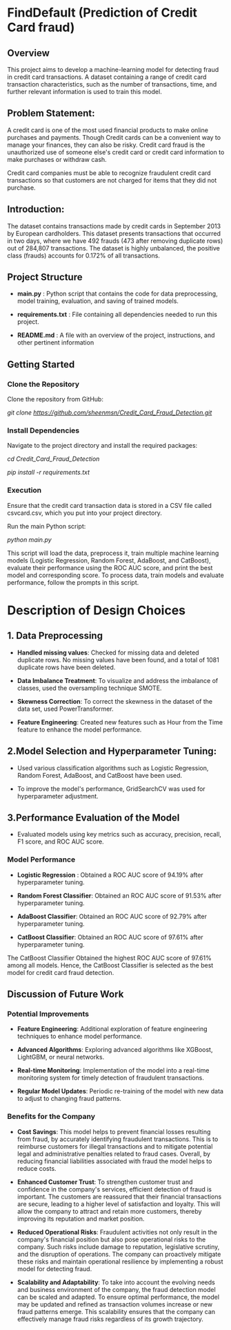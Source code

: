 # FindDefault (Prediction of Credit Card fraud)

## Overview

This project aims to develop a machine-learning model for detecting fraud in credit card transactions. A dataset containing a range of credit card transaction characteristics, such as the number of transactions, time, and further relevant information is used to train this model.

## Problem Statement:
A credit card is one of the most used financial products to make online purchases and payments. Though Credit cards can be a convenient way to manage your finances, they can also be risky. Credit card fraud is the unauthorized use of someone else's credit card or credit card information to make purchases or withdraw cash.

Credit card companies must be able to recognize fraudulent credit card transactions so that customers are not charged for items that they did not purchase.

## Introduction:
The dataset contains transactions made by credit cards in September 2013 by European cardholders. This dataset presents transactions that occurred in two days, where we have 492 frauds (473 after removing duplicate rows) out of 284,807 transactions. The dataset is highly unbalanced, the positive class (frauds) accounts for 0.172% of all transactions.

## Project Structure

- **main.py** : Python script that contains the code for data preprocessing, model training, evaluation, and saving of trained models.

- **requirements.txt** : File containing all dependencies needed to run this project.

- **README.md** : A file with an overview of the project, instructions, and other pertinent information

## Getting Started

### Clone the Repository

Clone the repository from GitHub:

_git clone https://github.com/sheenmsn/Credit_Card_Fraud_Detection.git_           

### Install Dependencies

Navigate to the project directory and install the required packages:

_cd Credit_Card_Fraud_Detection_

_pip install -r requirements.txt_

### Execution

Ensure that the credit card transaction data is stored in a CSV file called csvcard.csv, which you put into your project directory.

Run the main Python script:

_python main.py_

This script will load the data, preprocess it, train multiple machine learning models (Logistic Regression, Random Forest, AdaBoost, and CatBoost), evaluate their performance using the ROC AUC score, and print the best model and corresponding score. To process data, train models and evaluate performance, follow the prompts in this script.

# Description of Design Choices

## 1. Data Preprocessing

- **Handled missing values**: Checked for missing data and deleted duplicate rows. No missing values have been found, and a total of 1081 duplicate rows have been deleted.

- **Data Imbalance Treatment**: To visualize and address the imbalance of classes, used the oversampling technique SMOTE.

- **Skewness Correction**: To correct the skewness in the dataset of the data set, used PowerTransformer.

- **Feature Engineering**: Created new features such as Hour from the Time feature to enhance the model performance.

## 2.Model Selection and Hyperparameter Tuning:

- Used various classification algorithms such as Logistic Regression, Random Forest, AdaBoost, and CatBoost have been used. 

- To improve the model's performance, GridSearchCV was used for hyperparameter adjustment.

## 3.Performance Evaluation of the Model

- Evaluated models using key metrics such as accuracy, precision, recall, F1 score, and ROC AUC score.

### Model Performance

- **Logistic Regression** : Obtained a ROC AUC score of 94.19% after hyperparameter tuning.

- **Random Forest Classifier**: Obtained an ROC AUC score of 91.53% after hyperparameter tuning.

- **AdaBoost Classifier**: Obtained an ROC AUC score of 92.79% after hyperparameter tuning.

- **CatBoost Classifier**: Obtained an ROC AUC score of 97.61% after hyperparameter tuning.

The CatBoost Classifier Obtained the highest ROC AUC score of 97.61% among all models. Hence, the CatBoost Classifier is selected as the best model for credit card fraud detection.

## Discussion of Future Work

### Potential Improvements

- **Feature Engineering**: Additional exploration of feature engineering techniques to enhance model performance.

- **Advanced Algorithms**: Exploring advanced algorithms like XGBoost, LightGBM, or neural networks. 

- **Real-time Monitoring**: Implementation of the model into a real-time monitoring system for timely detection of fraudulent transactions.

- **Regular Model Updates**: Periodic re-training of the model with new data to adjust to changing fraud patterns.

### Benefits for the Company

- **Cost Savings**: This model helps to prevent financial losses resulting from fraud, by accurately identifying fraudulent transactions. This is to reimburse customers for illegal transactions and to mitigate potential legal and administrative penalties related to fraud cases. Overall, by reducing financial liabilities associated with fraud the model helps to reduce costs.

- **Enhanced Customer Trust**: To strengthen customer trust and confidence in the company's services, efficient detection of fraud is important. The customers are reassured that their financial transactions are secure, leading to a higher level of satisfaction and loyalty. This will allow the company to attract and retain more customers, thereby improving its reputation and market position.

- **Reduced Operational Risks**: Fraudulent activities not only result in the company's financial position but also pose operational risks to the company. Such risks include damage to reputation, legislative scrutiny, and the disruption of operations. The company can proactively mitigate these risks and maintain operational resilience by implementing a robust model for detecting fraud.

- **Scalability and Adaptability**: To take into account the evolving needs and business environment of the company, the fraud detection model can be scaled and adapted. To ensure optimal performance, the model may be updated and refined as transaction volumes increase or new fraud patterns emerge. This scalability ensures that the company can effectively manage fraud risks regardless of its growth trajectory.

 
